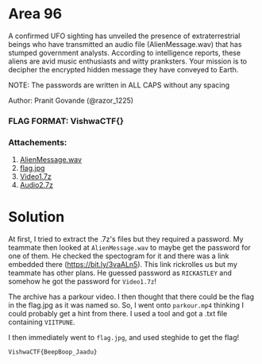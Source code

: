 Area 96
=

A confirmed UFO sighting has unveiled the presence of extraterrestrial beings who have transmitted an audio file (AlienMessage.wav) that has stumped government analysts. According to intelligence reports, these aliens are avid music enthusiasts and witty pranksters. Your mission is to decipher the encrypted hidden message they have conveyed to Earth.

NOTE: The passwords are written in ALL CAPS without any spacing

Author: Pranit Govande (@razor_1225)

### FLAG FORMAT: VishwaCTF{}
### Attachements:
1) [AlienMessage.wav](https://vishwactf.s3.amazonaws.com/files/attachments/AlienMessage_d25a62af-c03e-4956-a5d7-1fa431f2ec61.wav?X-Amz-Algorithm=AWS4-HMAC-SHA256&X-Amz-Credential=AKIA6GUFVMV6HO3NYL6Z%2F20240204%2Fap-south-1%2Fs3%2Faws4_request&X-Amz-Date=20240204T192707Z&X-Amz-Expires=3600&X-Amz-SignedHeaders=host&X-Amz-Signature=52edde92c2dd0b99d55099bd96c0f55848cd998008c39401d22507bf83803c8a)
2) [flag.jpg](https://vishwactf.s3.amazonaws.com/files/attachments/flag_4742952d-2a1e-4147-8b1a-2ccc0f72ac8e.jpg?X-Amz-Algorithm=AWS4-HMAC-SHA256&X-Amz-Credential=AKIA6GUFVMV6HO3NYL6Z%2F20240204%2Fap-south-1%2Fs3%2Faws4_request&X-Amz-Date=20240204T192723Z&X-Amz-Expires=3600&X-Amz-SignedHeaders=host&X-Amz-Signature=152c6f3f0d0b3fb53dbcc1f3b9be57695e5eb36854f4adf2c43577d6baba833f)
3) [Video1.7z](https://vishwactf.s3.amazonaws.com/files/attachments/Video1_5afd8363-ede4-443c-9863-3d79695af4b0.7z?X-Amz-Algorithm=AWS4-HMAC-SHA256&X-Amz-Credential=AKIA6GUFVMV6HO3NYL6Z%2F20240204%2Fap-south-1%2Fs3%2Faws4_request&X-Amz-Date=20240204T192738Z&X-Amz-Expires=3600&X-Amz-SignedHeaders=host&X-Amz-Signature=e29db9c93210661b35b0008ad4787d6f6def1fcaa9c7d2f4814b379c56c26723)
4) [Audio2.7z](https://vishwactf.s3.amazonaws.com/files/attachments/Audio2_7856cb2f-5a73-458a-a6b6-47f0651905fb.7z?X-Amz-Algorithm=AWS4-HMAC-SHA256&X-Amz-Credential=AKIA6GUFVMV6HO3NYL6Z%2F20240204%2Fap-south-1%2Fs3%2Faws4_request&X-Amz-Date=20240204T192753Z&X-Amz-Expires=3600&X-Amz-SignedHeaders=host&X-Amz-Signature=6ca6546a801a0bf98d45910e13f7dae2367f1d9c4fa68112c74d249b02768a48)

Solution
=

At first, I tried to extract the .7z's files but they required a password. My teammate then looked at `AlienMessage.wav` to maybe get the password for one of them. He checked the spectogram for it and there was a link embedded there (https://bit.ly/3vaALn5). This link rickrolles us but my teammate has other plans. He guessed password as `RICKASTLEY` and somehow he got the password for `Video1.7z`!

The archive has a parkour video. I then thought that there could be the flag in the flag.jpg as it was named so. So, I went onto `parkour.mp4` thinking I could probably get a hint from there. I used a tool and got a .txt file containing `VIITPUNE`.

I then immediately went to `flag.jpg`, and used steghide to get the flag!

`VishwaCTF{BeepBoop_Jaadu}`
